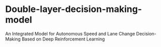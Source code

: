 # Double-layer-decision-making-model
An Integrated Model for Autonomous Speed and Lane Change Decision-Making Based on Deep Reinforcement Learning
